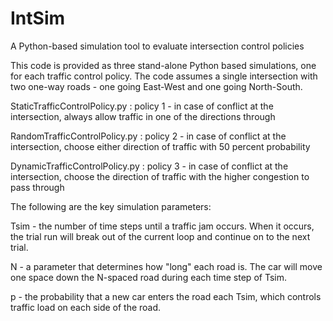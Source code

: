 # IntSim
A Python-based simulation tool to evaluate intersection control policies

This code is provided as three stand-alone Python based simulations, one for each traffic control policy. The code assumes a single intersection with two one-way roads - one going East-West and one going North-South. 


StaticTrafficControlPolicy.py : policy 1 - in case of conflict at the intersection, always allow traffic in one of the directions through

RandomTrafficControlPolicy.py : policy 2 - in case of conflict at the intersection, choose either direction of traffic with 50 percent probability

DynamicTrafficControlPolicy.py : policy 3 - in case of conflict at the intersection, choose the direction of traffic with the higher congestion to pass through


The following are the key simulation parameters: 

Tsim - the number of time steps until a traffic jam occurs. When it occurs, the trial run will break out of the current loop and continue on to the next trial.

N - a parameter that determines how "long" each road is. The car will move one space down the N-spaced road during each time step of Tsim.

p - the probability that a new car enters the road each Tsim, which controls traffic load on each side of the road.

